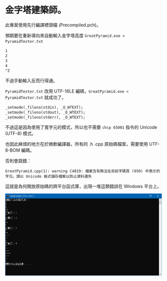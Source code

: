 # 金字塔建築師。

此專案使用先行編譯標頭檔 (Precompiled.pch)。

預期要在重新導向來自動輸入金字塔高度 `GreatPyramid.exe < PyramidTester.txt`
```
1
2
3
4
^Z
```
不過手動輸入反而行得通。
  
`PyramidTester.txt` 改用 UTF-16LE 編碼，`GreatPyramid.exe < PyramidTester.txt` 就成功了。
```
_setmode(_fileno(stdin), _O_WTEXT);
_setmode(_fileno(stdout), _O_WTEXT);
_setmode(_fileno(stderr), _O_WTEXT);
```
不過這是因為使用了寬字元的模式，所以也不需要 `chcp 65001` 指令的 Unicode (UTF-8) 模式。
  
也因此麻煩的地方在於微軟編譯器，所有的 .h .cpp 原始碼檔案，需要使用 UTF-8-BOM 編碼。
  
否則會跳錯：
```
GreatPyramid.cpp(1): warning C4819: 檔案含有無法在目前字碼頁 (950) 中表示的字元。請以 Unicode 格式儲存檔案以防止資料遺失
```
這就是為何開放原始碼的跨平台函式庫，出現一堆這類錯誤在 Windows 平台上。

![GreatPyramid](GreatPyramid.png "GreatPyramid")
